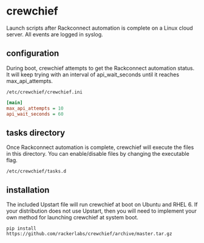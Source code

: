 # crewchief

Launch scripts after Rackconnect automation is complete on a Linux cloud server.  All events are logged in syslog.

## configuration

During boot, crewchief attempts to get the Rackconnect automation status.  It will keep trying with an interval of api_wait_seconds until it reaches max_api_attempts.

```
/etc/crewchief/crewchief.ini
```
```ini
[main]
max_api_attempts = 10
api_wait_seconds = 60
```

## tasks directory

Once Rackconnect automation is complete, crewchief will execute the files in this directory.  You can enable/disable files by changing the executable flag.

```
/etc/crewchief/tasks.d
```

## installation

The included Upstart file will run crewchief at boot on Ubuntu and RHEL 6.  If your distribution does not use Upstart, then you will need to implement your own method for launching crewchief at system boot.

```
pip install https://github.com/rackerlabs/crewchief/archive/master.tar.gz
```